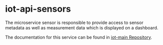 # iot-api-sensors

The microservice sensor is responsible to provide access to sensor metadata as well as measurement data which is displayed on a dashboard.

The documentation for this service can be found in [iot-main Repository](https://bitbucket.org/httechus/ibm-architecture/src).
